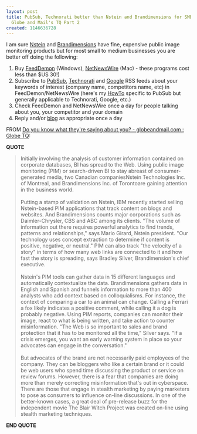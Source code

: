 ```yaml
---
layout: post
title: PubSub, Technorati better than Nstein and Brandimensions for SMBs - Fact Checking
  Globe and Mail's TQ Part 2
created: 1146636728
---
```

<p>
I am sure <a href="http://www.nstein.com/pim.asp">Nstein</a> and <a href="http://www.brandimensions.com/blog/">Brandimensions</a> have fine, expensive public image monitoring products but for most small to medium businesses you are better off doing the following:
</p><ol>
<li>Buy <a href="http://feeddemon.com/">FeedDemon</a> (Windows), <a href="http://ranchero.com/netnewswire/">NetNewsWire</a> (Mac) - these programs cost less than $US 30!)</li>
<li>Subscribe to <a href="http://www.pubsub.com/">PubSub</a>, <a href="http://technorati.com/">Technorati</a> and <a href="http://news.google.com/intl/en_us/news_feed_terms.html">Google</a> RSS feeds about your keywords of interest (company name, competitors name, etc) in FeedDemon/NetNewsWire (here's my <a href="http://www.bryght.com/blog/roland-tanglao/lazy-persons-guide-to-being-a-newsmaster-part-1-revised-use-pubsub-to-track-your-url-name-and-keywords">HowTo</a> specific to  PubSub but generally applicable to Technorati, Google, etc.)</li>
<li>Check FeedDemon and NetNewsWire once a day for people talking about you, your competitor and your domain</li>
<li>Reply and/or <a href="/rt/archives/2006/05/02/paul-limas-confessions-of-a-search-engine-optimizer-is-still-wrong-fact-checking-the-globe-and-mails-tq-part">blog</a> as appropriate once a day</li>
</ol><p>
FROM <a href="http://www.theglobeandmail.com/servlet/story/RTGAM.20060420.tqintelligenceapr20/BNStory/GlobeTQ/home">Do you know what they're saying about you? - globeandmail.com : Globe TQ</a>:
</p><p>
<strong>QUOTE</strong>
</p><blockquote>
Initially involving the analysis of customer information contained on corporate databases, BI has spread to the Web. Using public image monitoring (PIM) or search-driven BI to stay abreast of consumer-generated media, two Canadian companiesNstein Technologies Inc. of Montreal, and Brandimensions Inc. of Torontoare gaining attention in the business world.
<br />
<br />Putting a stamp of validation on Nstein, IBM recently started selling Nstein-based PIM applications that track content on blogs and websites. And Brandimensions counts major corporations such as Daimler-Chrysler, CBS and ABC among its clients. "The volume of information out there requires powerful analytics to find trends, patterns and relationships," says Mario Girard, Nstein president. "Our technology uses concept extraction to determine if content is positive, negative, or neutral." PIM can also track "the velocity of a story" in terms of how many web links are connected to it and how fast the story is spreading, says Bradley Silver, Brandimension's chief executive.
<br />
<br />Nstein's PIM tools can gather data in 15 different languages and automatically contextualize the data. Brandimensions gathers data in English and Spanish and funnels information to more than 400 analysts who add context based on colloquialisms. For instance, the context of comparing a car to an animal can change. Calling a Ferrari a fox likely indicates a positive comment, while calling it a dog is probably negative. Using PIM reports, companies can monitor their image, react to what is being written, and take action to counter misinformation. "The Web is so important to sales and brand protection that it has to be monitored all the time," Silver says. "If a crisis emerges, you want an early warning system in place so your advocates can engage in the conversation."
<br />
<br />But advocates of the brand are not necessarily paid employees of the company. They can be bloggers who like a certain brand or it could be web users who spend time discussing the product or service on review forums. However, there is a fear that companies are doing more than merely correcting misinformation that's out in cyberspace. There are those that engage in stealth marketing by paying marketers to pose as consumers to influence on-line discussions. In one of the better-known cases, a great deal of pre-release buzz for the independent movie The Blair Witch Project was created on-line using stealth marketing techniques.
</blockquote><p>
<strong>END QUOTE</strong>
</p>
